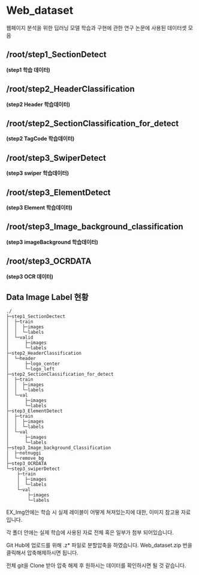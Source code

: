 # Web_dataset
웹페이지 분석을 위한 딥러닝 모델 학습과 구현에 관한 연구 논문에 사용된 데이터셋 모음

## /root/step1_SectionDetect
**(step1 학습 데이터)**

## /root/step2_HeaderClassification
**(step2 Header 학습데이터)**

## /root/step2_SectionClassification_for_detect
**(step2 TagCode 학습데이터)**

## /root/step3_SwiperDetect
**(step3 swiper 학습데이터)**

## /root/step3_ElementDetect
**(step3 Element 학습데이터)**

## /root/step3_Image_background_classification
**(step3 imageBackground 학습데이터)**

## /root/step3_OCRDATA
**(step3 OCR 데이터)**

## Data Image Label 현황


```
./
├─step1_SectionDectect
│  ├─train
│  │  ├─images
│  │  └─labels
│  └─valid
│      ├─images
│      └─labels
├─step2_HeaderClassification
│  └─header
│      ├─logo_center
│      └─logo_left
├─step2_SectionClassification_for_detect
│  ├─train
│  │  ├─images
│  │  └─labels
│  └─val
│      ├─images
│      └─labels
├─step3_ElementDetect
│  ├─train
│  │  ├─images
│  │  └─labels
│  └─val
│      ├─images
│      └─labels
├─step3_Image_background_Classification
│  ├─notnuggi
│  └─remove_bg
├─step3_OCRDATA
└─step3_swiperDetect
    ├─train
    │  ├─images
    │  └─labels
    └─val
        ├─images
        └─labels
```

EX_Img안에는 학습 시 실제 레이블이 어떻게 쳐져있는지에 대한, 이미지 참고용 자료입니다.

각 폴더 안에는 실제 학습에 사용된 자료 전체 혹은 일부가 첨부 되어있습니다.

Git Hub에 업로드를 위해 .z* 파일로 분할압축을 하였습니다. Web_dataset.zip 번을 클릭해서 압축해제하시면 됩니다.

전체 git을 Clone 받아 압축 해제 후 원하시는 데이터를 확인하시면 될 것 같습니다.
